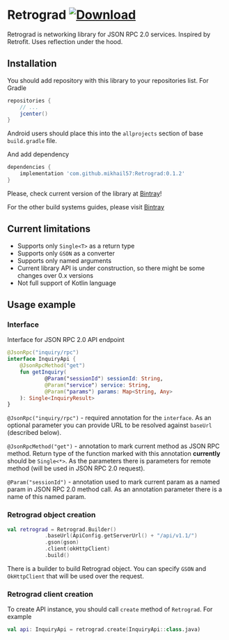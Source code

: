 # Retrograd [ ![Download](https://api.bintray.com/packages/retrograd/Retrograd/retrograd/images/download.svg) ](https://bintray.com/retrograd/Retrograd/retrograd/_latestVersion)
Retrograd is networking library for JSON RPC 2.0 services. Inspired by Retrofit. Uses reflection under the hood.

## Installation
You should add repository with this library to your repositories list. For Gradle
```groovy
repositories {
    // ...
    jcenter()
}
```
Android users should place this into the `allprojects` section of base `build.gradle` file.

And add dependency
```groovy
dependencies {
    implementation 'com.github.mikhail57:Retrograd:0.1.2'
}
```
Please, check current version of the library at [Bintray](https://bintray.com/retrograd/Retrograd/retrograd)!

For the other build systems guides, please visit [Bintray](https://bintray.com/retrograd/Retrograd/retrograd)

## Current limitations
- Supports only `Single<T>` as a return type
- Supports only `GSON` as a converter
- Supports only named arguments
- Current library API is under construction, so there might be some changes over 0.x versions
- Not full support of Kotlin language

## Usage example
### Interface
Interface for JSON RPC 2.0 API endpoint
```kotlin
@JsonRpc("inquiry/rpc")
interface InquiryApi {
    @JsonRpcMethod("get")
    fun getInquiry(
            @Param("sessionId") sessionId: String,
            @Param("service") service: String,
            @Param("params") params: Map<String, Any>
    ): Single<InquiryResult>
}
```

`@JsonRpc("inquiry/rpc")` - required annotation for the `interface`. As an optional parameter you can provide URL to be 
resolved against `baseUrl` (described below).

`@JsonRpcMethod("get")` - annotation to mark current method as JSON RPC method. Return type of the function marked with 
this annotation **currently** should be `Single<*>`. As the parameters there is parameters for remote method (will be
used in JSON RPC 2.0 request).

`@Param("sessionId")` - annotation used to mark current param as a named param in JSON RPC 2.0 method call.
As an annotation parameter there is a name of this named param.

### Retrograd object creation
```kotlin
val retrograd = Retrograd.Builder()
            .baseUrl(ApiConfig.getServerUrl() + "/api/v1.1/")
            .gson(gson)
            .client(okHttpClient)
            .build()
```
There is a builder to build Retrograd object. You can specify `GSON` and `OkHttpClient` that will be used over the request.

### Retrograd client creation
To create API instance, you should call `create` method of `Retrograd`. For example
```kotlin
val api: InquiryApi = retrograd.create(InquiryApi::class.java)
```
